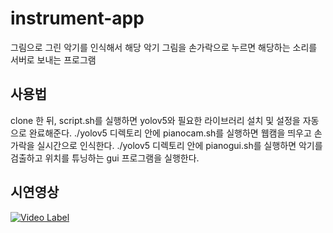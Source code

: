 # instrument-app
그림으로 그린 악기를 인식해서 해당 악기 그림을 손가락으로 누르면 해당하는 소리를 서버로 보내는 프로그램

## 사용법
clone 한 뒤, script.sh를 실행하면 yolov5와 필요한 라이브러리 설치 및 설정을 자동으로 완료해준다.
./yolov5 디렉토리 안에 pianocam.sh를 실행하면 웹캠을 띄우고 손가락을 실시간으로 인식한다.
./yolov5 디렉토리 안에 pianogui.sh를 실행하면 악기를 검출하고 위치를 튜닝하는 gui 프로그램을 실행한다.

## 시연영상
[![Video Label](http://img.youtube.com/vi/PZTfuiqVa0A/0.jpg)](https://youtu.be/PZTfuiqVa0A)

